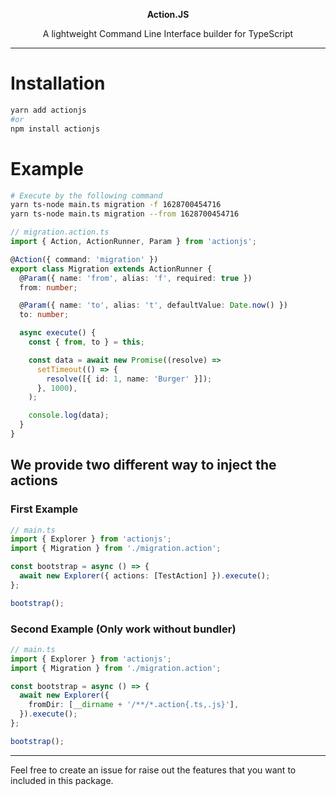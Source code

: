 <p align="center">
  <b>Action.JS</b>
</p>
<p align="center">
  A lightweight Command Line Interface builder for TypeScript
</p>

<hr />

# Installation
```bash
yarn add actionjs
#or
npm install actionjs
```

# Example

```bash
# Execute by the following command
yarn ts-node main.ts migration -f 1628700454716
yarn ts-node main.ts migration --from 1628700454716
```

```ts
// migration.action.ts
import { Action, ActionRunner, Param } from 'actionjs';

@Action({ command: 'migration' })
export class Migration extends ActionRunner {
  @Param({ name: 'from', alias: 'f', required: true })
  from: number;

  @Param({ name: 'to', alias: 't', defaultValue: Date.now() })
  to: number;

  async execute() {
    const { from, to } = this;

    const data = await new Promise((resolve) =>
      setTimeout(() => {
        resolve([{ id: 1, name: 'Burger' }]);
      }, 1000),
    );

    console.log(data);
  }
}
```

## We provide two different way to inject the actions

### First Example

```ts
// main.ts
import { Explorer } from 'actionjs';
import { Migration } from './migration.action';

const bootstrap = async () => {
  await new Explorer({ actions: [TestAction] }).execute();
};

bootstrap();
```

### Second Example (Only work without bundler)

```ts
// main.ts
import { Explorer } from 'actionjs';
import { Migration } from './migration.action';

const bootstrap = async () => {
  await new Explorer({
    fromDir: [__dirname + '/**/*.action{.ts,.js}'],
  }).execute();
};

bootstrap();
```

<hr />

Feel free to create an issue for raise out the features that you want to included in this package.
